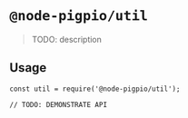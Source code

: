 # `@node-pigpio/util`

> TODO: description

## Usage

```
const util = require('@node-pigpio/util');

// TODO: DEMONSTRATE API
```
